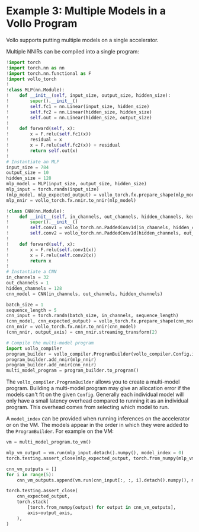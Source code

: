 # Example 3: Multiple Models in a Vollo Program

Vollo supports putting multiple models on a single accelerator.

Multiple NNIRs can be compiled into a single program:

```python
!import torch
!import torch.nn as nn
!import torch.nn.functional as F
!import vollo_torch
!
!class MLP(nn.Module):
!    def __init__(self, input_size, output_size, hidden_size):
!        super().__init__()
!        self.fc1 = nn.Linear(input_size, hidden_size)
!        self.fc2 = nn.Linear(hidden_size, hidden_size)
!        self.out = nn.Linear(hidden_size, output_size)
!
!    def forward(self, x):
!        x = F.relu(self.fc1(x))
!        residual = x
!        x = F.relu(self.fc2(x)) + residual
!        return self.out(x)
!
# Instantiate an MLP
input_size = 784
output_size = 10
hidden_size = 128
mlp_model = MLP(input_size, output_size, hidden_size)
mlp_input = torch.randn(input_size)
(mlp_model, mlp_expected_output) = vollo_torch.fx.prepare_shape(mlp_model, mlp_input)
mlp_nnir = vollo_torch.fx.nnir.to_nnir(mlp_model)

!class CNN(nn.Module):
!    def __init__(self, in_channels, out_channels, hidden_channels, kernel_size=3):
!        super().__init__()
!        self.conv1 = vollo_torch.nn.PaddedConv1d(in_channels, hidden_channels, kernel_size)
!        self.conv2 = vollo_torch.nn.PaddedConv1d(hidden_channels, out_channels, kernel_size)
!
!    def forward(self, x):
!        x = F.relu(self.conv1(x))
!        x = F.relu(self.conv2(x))
!        return x
!
# Instantiate a CNN
in_channels = 32
out_channels = 1
hidden_channels = 128
cnn_model = CNN(in_channels, out_channels, hidden_channels)

batch_size = 1
sequence_length = 5
cnn_input = torch.randn(batch_size, in_channels, sequence_length)
(cnn_model, cnn_expected_output) = vollo_torch.fx.prepare_shape(cnn_model, cnn_input)
cnn_nnir = vollo_torch.fx.nnir.to_nnir(cnn_model)
(cnn_nnir, output_axis) = cnn_nnir.streaming_transform(2)

# Compile the multi-model program
import vollo_compiler
program_builder = vollo_compiler.ProgramBuilder(vollo_compiler.Config.ia_420f_c6b32())
program_builder.add_nnir(mlp_nnir)
program_builder.add_nnir(cnn_nnir)
multi_model_program = program_builder.to_program()
```

The `vollo_compiler.ProgramBuilder` allows you to create a multi-model program. Building a multi-model program may give an allocation error if
the models can't fit on the given `Config`. Generally each individual model will only have a small latency overhead compared to running it as an individual program. This overhead comes from selecting which model to run.

A `model_index` can be provided when running inferences on the accelerator or on the VM. The models appear in the order in which they were added to the `ProgramBuilder`. For example on the VM: 

```python
vm = multi_model_program.to_vm()

mlp_vm_output = vm.run(mlp_input.detach().numpy(), model_index = 0)
torch.testing.assert_close(mlp_expected_output, torch.from_numpy(mlp_vm_output))

cnn_vm_outputs = []
for i in range(5):
    cnn_vm_outputs.append(vm.run(cnn_input[:, :, i].detach().numpy(), model_index = 1))

torch.testing.assert_close(
    cnn_expected_output,
    torch.stack(
        [torch.from_numpy(output) for output in cnn_vm_outputs],
        axis=output_axis,
    ),
)
```
